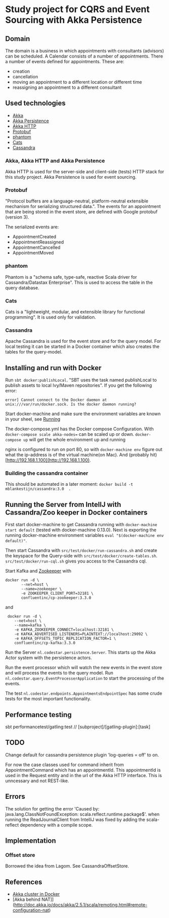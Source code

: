 # Study project for CQRS and Event Sourcing with Akka Persistence 
## Domain

The domain is a business in which appointments with consultants (advisors) can be scheduled.
A Calendar consists of a number of appointments. 
There a number of events defined for appointments.
These are:

- creation
- cancellation
- moving an appointment to a different location or different time
- reassigning an appointment to a different  consultant
 
## Used technologies

- [Akka](http://akka.io/)
- [Akka Persistence](http://doc.akka.io/docs/akka/current/scala/persistence.html)
- [Akka HTTP](http://doc.akka.io/docs/akka-http/current/scala.html)
- [Protobuf](https://developers.google.com/protocol-buffers/docs/proto3)
- [phantom](http://outworkers.com/blog/post/a-series-on-nl.codestar.persistence.phantom-part-1-getting-started-with-nl.codestar.persistence.phantom)
- [Cats](http://typelevel.org/cats/)
- [Cassandra](http://cassandra.apache.org/)

### Akka, Akka HTTP and Akka Persistence
Akka HTTP is used for the server-side and client-side (tests) HTTP stack for this study project.
Akka Persistence is used for event sourcing.

### Protobuf
"Protocol buffers are a language-neutral, platform-neutral extensible mechanism for serializing structured data.".
The events for an appointment that are being stored in the event store, are defined with Google protobuf (version 3).

The serialized events are:

- AppointmentCreated
- AppointmentReassigned
- AppointmentCancelled
- AppointmentMoved

### phantom
Phantom is a "schema safe, type-safe, reactive Scala driver for Cassandra/Datastax Enterprise". 
This is used to access the table in the query database. 

### Cats
Cats is a "lightweight, modular, and extensible library for functional programming". It is used only for validation.

### Cassandra
Apache Cassandra is used for the event store and for the query model. 
For local testing it can be started in a Docker container which also creates the tables for the query-model. 

## Installing and run with Docker
Run `sbt docker:publishLocal`. 
"SBT uses the task named publishLocal to publish assets to local Ivy/Maven repositories".
If you get the following error:

```
error] Cannot connect to the Docker daemon at unix:///var/run/docker.sock. Is the docker daemon running?
``` 

Start docker-machine and make sure the environment variables are known in your sheel, see [Running](#running)

The docker-compose.yml has the Docker compose Configuration.
With `docker-compose scale akka-nodes=` can be scaled up or down. 
`docker-compose up` will get the whole environment up and running
 
nginx is configured to run on port 80, so with `docker-machine env` figure out what the ip-address is of the virtual machine(on Mac).
And (probably hit) [http://192.168.1.100](http://192.168.1.100).

### Building the cassandra container
This should be automated in a later moment:
`docker build -t mblankestijn/cassandra:3.0  .`

## Running the Server from IntellJ with Cassandra/Zoo keeper in Docker containers
First start docker-machine to get Cassandra running with `docker-machine start default` (tested with docker-machine 0.13.0).
Next is exporting the running docker-machine environment variables `eval "$(docker-machine env default)"`.
 
Then start Cassandra with `src/test/docker/run-cassandra.sh` and create the keyspace for the Query-side with 
`src/test/docker/create-tables.sh`.
`src/test/docker/run-cql.sh` gives you access to the Cassandra cql.

Start Kafka and [Zookeeper](https://docs.confluent.io/current/cp-docker-images/docs/quickstart.html#installing-running-docker) with
```
docker run -d \
       --net=host \
       --name=zookeeper \
       -e ZOOKEEPER_CLIENT_PORT=32181 \
       confluentinc/cp-zookeeper:3.3.0
```
and
```
 docker run -d \
    --net=host \
    --name=kafka \
    -e KAFKA_ZOOKEEPER_CONNECT=localhost:32181 \
    -e KAFKA_ADVERTISED_LISTENERS=PLAINTEXT://localhost:29092 \
    -e KAFKA_OFFSETS_TOPIC_REPLICATION_FACTOR=1 \
    confluentinc/cp-kafka:3.3.0
```

Run the Server `nl.codestar.persistence.Server`. This starts up the Akka Actor system with the persistence actors.

Run the event processor which will watch the new events in the event store and will process the events to the query model.
Run `nl.codestar.query.EventProcesserApplication` to start the processing of the events.

The test `nl.codestar.endpoints.AppointmentsEndpointSpec` has some crude tests for the most important functionality.

## Performance testing
sbt performancetest/gatling:test // [subproject]/[gatling-plugin]:[task]


## TODO
Change default for cassandra persistence plugin 'log-queries = off' to on. 

For now the case classes used for command inherit from AppointmentCommand which has an appointmentId.
This appointmentId is used in the Request entity and in the url of the Akka HTTP interface. 
This is unncessary and not REST-like.

## Errors
The solution for getting the error 'Caused by: java.lang.ClassNotFoundException: scala.reflect.runtime.package$'.
when running the ReadJournalClient from IntelliJ was fixed by adding the scala-reflect dependency with a compile scope.

## Implementation

### Offset store
Borrowed the idea from Lagom. See CassandraOffsetStore.


## References

- [Akka cluster in Docker](https://hackernoon.com/akka-cluster-in-docker-a-straight-forwards-configuration-b6deea32752d)
- [Akka behind NAT]](http://doc.akka.io/docs/akka/2.5.1/scala/remoting.html#remote-configuration-nat)